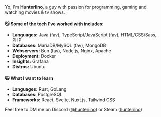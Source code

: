 Yo, I'm <b>Hunteriino</b>, a guy with passion for programming, gaming and watching movies & tv shows.

#### 😼 Some of the tech I've worked with includes:

- **Languages:** Java (fav), TypeScript/JavaScript (fav), HTML/CSS/Sass, PHP
- **Databases:** MariaDB/MySQL (fav), MongoDB
- **Webservers:** Bun (fav), Node.js, Nginx, Apache
- **Deployment:** Docker
- **Insights:** Grafana
- **Distros:** Ubuntu

#### 🙀 What I want to learn

- **Languages:** Rust, GoLang
- **Databases:** PostgreSQL
- **Frameworks:** React, Svelte, Nuxt.js, Tailwind CSS

Feel free to DM me on Discord ([@hunteriino](discordapp.com/users/181459801425969152)) or Steam ([hunteriino](https://steamcommunity.com/id/hunteriino/))
